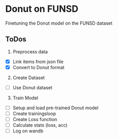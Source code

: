 # Donut on FUNSD
Finetuning the Donut model on the FUNSD dataset

## ToDos
1. Preprocess data
- [x] Link items from json file
- [x] Convert to Donut format
2. Create Dataset
- [ ] Use Donut dataset
3. Train Model
- [ ] Setup and load pre-trained Donut model
- [ ] Create trainingsloop
- [ ] Create Loss function
- [ ] Calculate stats (loss, acc)
- [ ] Log on wandb
